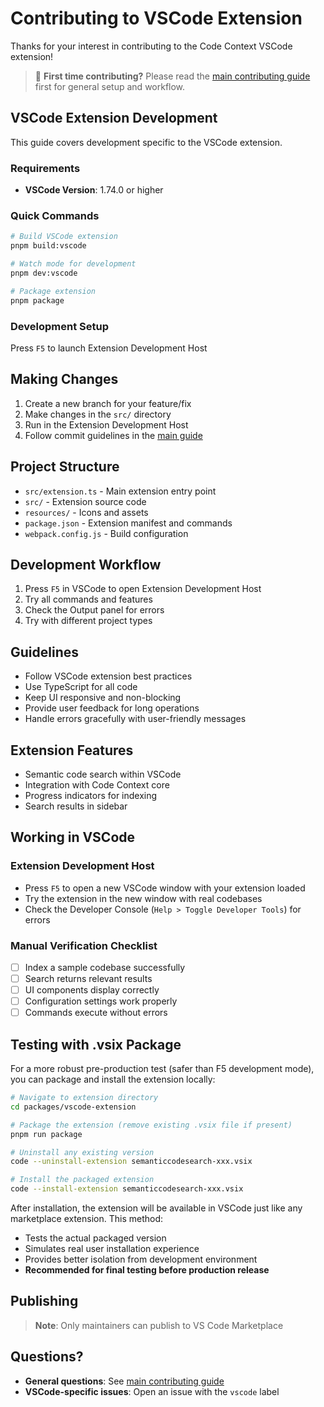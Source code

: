 # Contributing to VSCode Extension

Thanks for your interest in contributing to the Code Context VSCode extension!

> 📖 **First time contributing?** Please read the [main contributing guide](../../CONTRIBUTING.md) first for general setup and workflow.

## VSCode Extension Development

This guide covers development specific to the VSCode extension.

### Requirements

- **VSCode Version**: 1.74.0 or higher

### Quick Commands
```bash
# Build VSCode extension
pnpm build:vscode

# Watch mode for development
pnpm dev:vscode

# Package extension
pnpm package
```

### Development Setup
Press `F5` to launch Extension Development Host

## Making Changes

1. Create a new branch for your feature/fix
2. Make changes in the `src/` directory
3. Run in the Extension Development Host
4. Follow commit guidelines in the [main guide](../../CONTRIBUTING.md)

## Project Structure

- `src/extension.ts` - Main extension entry point
- `src/` - Extension source code
- `resources/` - Icons and assets
- `package.json` - Extension manifest and commands
- `webpack.config.js` - Build configuration

## Development Workflow

1. Press `F5` in VSCode to open Extension Development Host
2. Try all commands and features
3. Check the Output panel for errors
4. Try with different project types

## Guidelines

- Follow VSCode extension best practices
- Use TypeScript for all code
- Keep UI responsive and non-blocking
- Provide user feedback for long operations
- Handle errors gracefully with user-friendly messages

## Extension Features

- Semantic code search within VSCode
- Integration with Code Context core
- Progress indicators for indexing
- Search results in sidebar

## Working in VSCode

### Extension Development Host
- Press `F5` to open a new VSCode window with your extension loaded
- Try the extension in the new window with real codebases
- Check the Developer Console (`Help > Toggle Developer Tools`) for errors

### Manual Verification Checklist
- [ ] Index a sample codebase successfully
- [ ] Search returns relevant results
- [ ] UI components display correctly
- [ ] Configuration settings work properly
- [ ] Commands execute without errors

## Testing with .vsix Package

For a more robust pre-production test (safer than F5 development mode), you can package and install the extension locally:

```bash
# Navigate to extension directory
cd packages/vscode-extension

# Package the extension (remove existing .vsix file if present)
pnpm run package

# Uninstall any existing version
code --uninstall-extension semanticcodesearch-xxx.vsix

# Install the packaged extension
code --install-extension semanticcodesearch-xxx.vsix
```

After installation, the extension will be available in VSCode just like any marketplace extension. This method:
- Tests the actual packaged version
- Simulates real user installation experience
- Provides better isolation from development environment
- **Recommended for final testing before production release**

## Publishing

> **Note**: Only maintainers can publish to VS Code Marketplace

## Questions?

- **General questions**: See [main contributing guide](../../CONTRIBUTING.md)
- **VSCode-specific issues**: Open an issue with the `vscode` label 